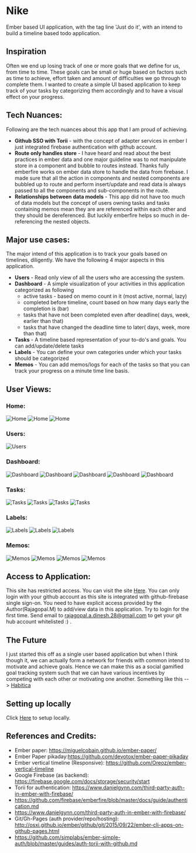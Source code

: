 # Nike
Ember based UI application, with the tag line 'Just do it', with an intend to build a timeline based todo application.
## Inspiration
Often we end up losing track of one or more goals that we define for us, from time to time. These goals can be small or huge based on factors such as time to achieve, effort taken and amount of difficulties we go through to complete them. I wanted to create a simple UI based application to keep track of your tasks by categorizing them accordingly and to have a visual effect on your progress.
## Tech Nuances:
Following are the tech nuances about this app that I am proud of achieving.
- **Github SSO with Torii** - with the concept of adapter services in ember I just integrated firebase authentication with github account.
- **Route only handles store** - I have heard and read about the best practices in ember data and one major guideline was to not manipulate store in a component and bubble to routes instead. Thanks fully emberfire works on ember data store to handle the data from firebase. I made sure that all the action in components and nested components are bubbled up to route and perform insert/update and read data is always passed to all the components and sub-components in the route.
- **Relationships between data models** - This app did not have too much of data models but the concept of users owning tasks and tasks containing memos mean they are are referenced within each other and they should be dereferenced. But luckily emberfire helps so much in de-referencing the nested objects.

## Major use cases:
The major intend of this application is to track your goals based on timelines, diligently. We have the following 4 major aspects in this application.
 - **Users** - Read only view of all the users who are accessing the system.
 - **Dashboard** - A simple visualization of your activities in this application categorized as following
 	- active tasks - based on memo count in it (most active, normal, lazy)
	- completed before timeline, count based on how many days early the completion is (bar)
	- tasks that have not been completed even after deadline( days, week, earlier than that)
	- tasks that have changed the deadline time to later( days, week, more than that)
 - **Tasks** - A timeline based representation of your to-do's and goals. You can add/update/delete tasks
 - **Labels** - You can define your own categories under which your tasks should be categorized
 - **Memos** - You can add memos/logs for each of the tasks so that you can track your progress on a minute time line basis.
## User Views:
### Home:
![Home](https://file.ac/EFrrZnCjY9M/image010.png)
![Home](https://file.ac/EFrrZnCjY9M/image011.png)
![Home](https://file.ac/EFrrZnCjY9M/image012.png)
### Users:
![Users](https://file.ac/EFrrZnCjY9M/image101.png)
### Dashboard:
![Dashboard](https://file.ac/EFrrZnCjY9M/image201.png)
![Dashboard](https://file.ac/EFrrZnCjY9M/image201.png)
![Dashboard](https://file.ac/EFrrZnCjY9M/image203.png)
![Dashboard](https://file.ac/EFrrZnCjY9M/image204.png)
![Dashboard](https://file.ac/EFrrZnCjY9M/image205.png)
### Tasks:
![Tasks](https://file.ac/EFrrZnCjY9M/image300.png)
![Tasks](https://file.ac/EFrrZnCjY9M/image301.png)
![Tasks](https://file.ac/EFrrZnCjY9M/image302.png)
![Tasks](https://file.ac/EFrrZnCjY9M/image303.png)
### Labels:
![Labels](https://file.ac/EFrrZnCjY9M/image002.png)
![Labels](https://file.ac/EFrrZnCjY9M/image401.png)
![Labels](https://file.ac/EFrrZnCjY9M/image402.png)
### Memos:
![Memos](https://file.ac/EFrrZnCjY9M/image501.png)
![Memos](https://file.ac/EFrrZnCjY9M/image502.png)
![Memos](https://file.ac/EFrrZnCjY9M/image503.png)
![Memos](https://file.ac/EFrrZnCjY9M/image504.png)

## Access to Application:
This site has restricted access. You can visit the site [Here](https://rajagopal28.github.io/Nike/). You can only login with your github account as this site is integrated with github-firebase single sign-on. You need to have explicit access provided by the Author(Rajagopal.M) to add/view data in this application. Try to login for the first time. Send email to rajagopal.a.dinesh.28@gmail.com to get your git hub account whitelisted :) .

## The Future
I just started this off as a single user based application but when I think though it, we can actually form a network for friends with common intend to motivate and achieve goals. Hence we can make this as a social gamified goal tracking system such that we can have various incentives by competing with each other or motivating one another. Something like this --> [Habitica](https://habitica.com/)


## Setting up locally
Click [Here](Setup.md) to setup locally.

## References and Credits:
 - Ember paper: https://miguelcobain.github.io/ember-paper/
 - Ember Paper pikaday:https://github.com/devotox/ember-paper-pikaday
 - Ember vertical timeline (Responsive): https://github.com/Oreoz/ember-vertical-timeline
 - Google Firebase (as backend): https://firebase.google.com/docs/storage/security/start
 - Torii for authentication: https://www.danielgynn.com/third-party-auth-in-ember-with-firebase/
  - https://github.com/firebase/emberfire/blob/master/docs/guide/authentication.md
  - https://www.danielgynn.com/third-party-auth-in-ember-with-firebase/
 - Git/Gh-Pages (auth provider/repo/hosting): http://osxi.github.io/ember/github/git/2015/09/22/ember-cli-apps-on-github-pages.html
  - https://github.com/simplabs/ember-simple-auth/blob/master/guides/auth-torii-with-github.md
